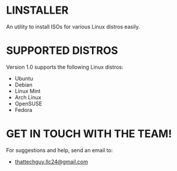 # LINSTALLER
An utility to install ISOs for various Linux distros easily.

# SUPPORTED DISTROS
Version 1.0 supports the following Linux distros:
- Ubuntu
- Debian
- Linux Mint
- Arch Linux
- OpenSUSE
- Fedora

# GET IN TOUCH WITH THE TEAM!
For suggestions and help, send an email to:
- thattechguy.llc24@gmail.com

